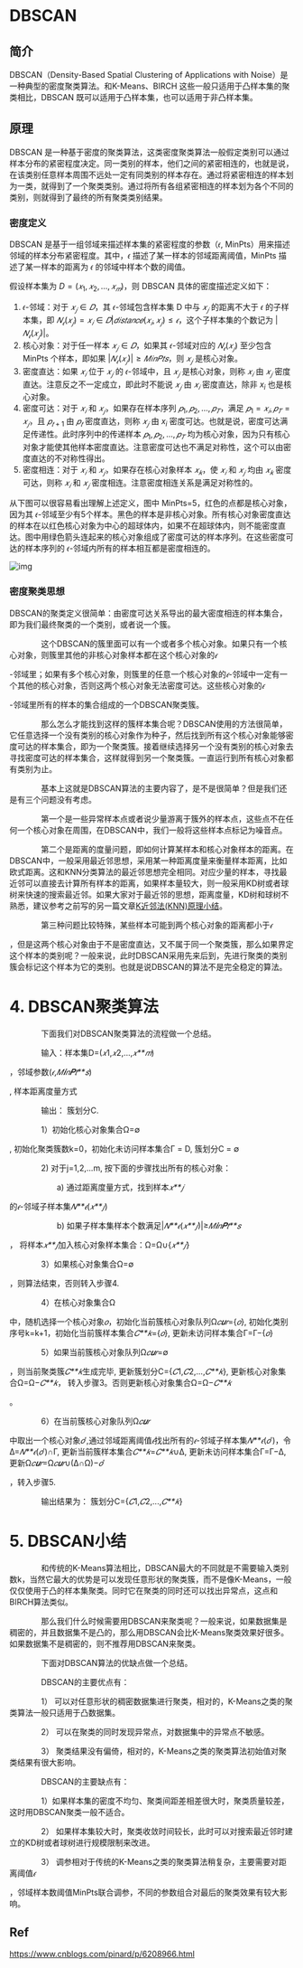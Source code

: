 # DBSCAN

## 简介

DBSCAN（Density-Based Spatial Clustering of Applications with  Noise）是一种典型的密度聚类算法。和K-Means、BIRCH 这些一般只适用于凸样本集的聚类相比，DBSCAN 既可以适用于凸样本集，也可以适用于非凸样本集。

## 原理

DBSCAN 是一种基于密度的聚类算法，这类密度聚类算法一般假定类别可以通过样本分布的紧密程度决定。同一类别的样本，他们之间的紧密相连的，也就是说，在该类别任意样本周围不远处一定有同类别的样本存在。通过将紧密相连的样本划为一类，就得到了一个聚类类别。通过将所有各组紧密相连的样本划为各个不同的类别，则就得到了最终的所有聚类类别结果。

### 密度定义

DBSCAN 是基于一组邻域来描述样本集的紧密程度的参数（𝜖, MinPts）用来描述邻域的样本分布紧密程度。其中，𝜖 描述了某一样本的邻域距离阈值，MinPts 描述了某一样本的距离为 𝜖 的邻域中样本个数的阈值。

假设样本集为 $D=(𝑥_1,𝑥_2,...,𝑥_𝑚)$，则 DBSCAN 具体的密度描述定义如下：

1. 𝜖-邻域：对于 $𝑥_𝑗∈𝐷$，其 𝜖-邻域包含样本集 D 中与 $𝑥_𝑗$ 的距离不大于 𝜖 的子样本集，即 $𝑁_𝜖(𝑥_𝑗)={𝑥_𝑖∈𝐷|𝑑𝑖𝑠𝑡𝑎𝑛𝑐𝑒(𝑥_𝑖,𝑥_𝑗)≤𝜖}$，这个子样本集的个数记为 $|𝑁_𝜖(𝑥_𝑗)|$。
2. 核心对象：对于任一样本 $𝑥_𝑗∈𝐷$，如果其 𝜖-邻域对应的 $𝑁_𝜖(𝑥_𝑗)$ 至少包含 MinPts 个样本，即如果 $|𝑁_𝜖(𝑥_𝑗)|≥𝑀𝑖𝑛𝑃𝑡𝑠$，则 $𝑥_𝑗$ 是核心对象。　
3. 密度直达：如果 $𝑥_𝑖$ 位于 $𝑥_𝑗$ 的 𝜖-邻域中，且 $𝑥_𝑗$ 是核心对象，则称 $𝑥_𝑖$ 由 $𝑥_𝑗$ 密度直达。注意反之不一定成立，即此时不能说 $𝑥_𝑗$ 由 $𝑥_𝑖$ 密度直达，除非 $x_i$ 也是核心对象。
4. 密度可达：对于 $𝑥_𝑖$ 和 $𝑥_𝑗$，如果存在样本序列 $𝑝_1,𝑝_2,...,𝑝_𝑇$，满足 $𝑝_1=𝑥_𝑖, 𝑝_𝑇=𝑥_𝑗$，且 $𝑝_{𝑡+1}$ 由 $𝑝_𝑡$ 密度直达，则称 $𝑥_𝑗$ 由 $x_i$ 密度可达。也就是说，密度可达满足传递性。此时序列中的传递样本 $𝑝_1,𝑝_2,...,𝑝_𝑇$ 均为核心对象，因为只有核心对象才能使其他样本密度直达。注意密度可达也不满足对称性，这个可以由密度直达的不对称性得出。
5. 密度相连：对于 $𝑥_𝑖$ 和 $𝑥_𝑗$，如果存在核心对象样本 $𝑥_𝑘$，使 $𝑥_𝑖$ 和 $𝑥_𝑗$ 均由 $𝑥_𝑘$ 密度可达，则称 $𝑥_𝑖$ 和 $𝑥_𝑗$ 密度相连。注意密度相连关系是满足对称性的。

从下图可以很容易看出理解上述定义，图中 MinPts=5，红色的点都是核心对象，因为其 𝜖-邻域至少有5个样本。黑色的样本是非核心对象。所有核心对象密度直达的样本在以红色核心对象为中心的超球体内，如果不在超球体内，则不能密度直达。图中用绿色箭头连起来的核心对象组成了密度可达的样本序列。在这些密度可达的样本序列的 𝜖-邻域内所有的样本相互都是密度相连的。

![img](https://images2015.cnblogs.com/blog/1042406/201612/1042406-20161222112847323-1346197243.png)

### 密度聚类思想

DBSCAN的聚类定义很简单：由密度可达关系导出的最大密度相连的样本集合，即为我们最终聚类的一个类别，或者说一个簇。

　　　　这个DBSCAN的簇里面可以有一个或者多个核心对象。如果只有一个核心对象，则簇里其他的非核心对象样本都在这个核心对象的*𝜖*

-邻域里；如果有多个核心对象，则簇里的任意一个核心对象的*𝜖*-邻域中一定有一个其他的核心对象，否则这两个核心对象无法密度可达。这些核心对象的*𝜖*

-邻域里所有的样本的集合组成的一个DBSCAN聚类簇。

　　　　那么怎么才能找到这样的簇样本集合呢？DBSCAN使用的方法很简单，它任意选择一个没有类别的核心对象作为种子，然后找到所有这个核心对象能够密度可达的样本集合，即为一个聚类簇。接着继续选择另一个没有类别的核心对象去寻找密度可达的样本集合，这样就得到另一个聚类簇。一直运行到所有核心对象都有类别为止。

　　　　基本上这就是DBSCAN算法的主要内容了，是不是很简单？但是我们还是有三个问题没有考虑。

　　　　第一个是一些异常样本点或者说少量游离于簇外的样本点，这些点不在任何一个核心对象在周围，在DBSCAN中，我们一般将这些样本点标记为噪音点。

　　　　第二个是距离的度量问题，即如何计算某样本和核心对象样本的距离。在DBSCAN中，一般采用最近邻思想，采用某一种距离度量来衡量样本距离，比如欧式距离。这和KNN分类算法的最近邻思想完全相同。对应少量的样本，寻找最近邻可以直接去计算所有样本的距离，如果样本量较大，则一般采用KD树或者球树来快速的搜索最近邻。如果大家对于最近邻的思想，距离度量，KD树和球树不熟悉，建议参考之前写的另一篇文章[K近邻法(KNN)原理小结](http://www.cnblogs.com/pinard/p/6061661.html)。

　　　　第三种问题比较特殊，某些样本可能到两个核心对象的距离都小于*𝜖*

，但是这两个核心对象由于不是密度直达，又不属于同一个聚类簇，那么如果界定这个样本的类别呢？一般来说，此时DBSCAN采用先来后到，先进行聚类的类别簇会标记这个样本为它的类别。也就是说DBSCAN的算法不是完全稳定的算法。

# 4. DBSCAN聚类算法

　　　　下面我们对DBSCAN聚类算法的流程做一个总结。

　　　　输入：样本集D=(*𝑥*1,*𝑥*2,...,*𝑥**𝑚*)

，邻域参数(*𝜖*,*𝑀**𝑖**𝑛**𝑃**𝑡**𝑠*)

, 样本距离度量方式

　　　　输出： 簇划分C.　

　　　　1）初始化核心对象集合Ω=∅

, 初始化聚类簇数k=0，初始化未访问样本集合Γ = D,  簇划分C = ∅



　　　　2) 对于j=1,2,...m, 按下面的步骤找出所有的核心对象：

　　　　　　a) 通过距离度量方式，找到样本*𝑥**𝑗*

的*𝜖*-邻域子样本集*𝑁**𝜖*(*𝑥**𝑗*)



　　　　　　b) 如果子样本集样本个数满足|*𝑁**𝜖*(*𝑥**𝑗*)|≥*𝑀**𝑖**𝑛**𝑃**𝑡**𝑠*

， 将样本*𝑥**𝑗*加入核心对象样本集合：Ω=Ω∪{*𝑥**𝑗*}



　　　　3）如果核心对象集合Ω=∅

，则算法结束，否则转入步骤4.

　　　　4）在核心对象集合Ω

中，随机选择一个核心对象*𝑜*，初始化当前簇核心对象队列Ω*𝑐**𝑢**𝑟*={*𝑜*}, 初始化类别序号k=k+1，初始化当前簇样本集合*𝐶**𝑘*={*𝑜*}, 更新未访问样本集合Γ=Γ−{*𝑜*}



　　　　5）如果当前簇核心对象队列Ω*𝑐**𝑢**𝑟*=∅

，则当前聚类簇*𝐶**𝑘*生成完毕, 更新簇划分C={*𝐶*1,*𝐶*2,...,*𝐶**𝑘*}, 更新核心对象集合Ω=Ω−*𝐶**𝑘*， 转入步骤3。否则更新核心对象集合Ω=Ω−*𝐶**𝑘*

。

　　　　6）在当前簇核心对象队列Ω*𝑐**𝑢**𝑟*

中取出一个核心对象*𝑜*′,通过邻域距离阈值*𝜖*找出所有的*𝜖*-邻域子样本集*𝑁**𝜖*(*𝑜*′)，令Δ=*𝑁**𝜖*(*𝑜*′)∩Γ, 更新当前簇样本集合*𝐶**𝑘*=*𝐶**𝑘*∪Δ, 更新未访问样本集合Γ=Γ−Δ, 更新Ω*𝑐**𝑢**𝑟*=Ω*𝑐**𝑢**𝑟*∪(Δ∩Ω)−*𝑜*′

，转入步骤5.

　　　　输出结果为： 簇划分C={*𝐶*1,*𝐶*2,...,*𝐶**𝑘*}



# 5. DBSCAN小结

　　　　和传统的K-Means算法相比，DBSCAN最大的不同就是不需要输入类别数k，当然它最大的优势是可以发现任意形状的聚类簇，而不是像K-Means，一般仅仅使用于凸的样本集聚类。同时它在聚类的同时还可以找出异常点，这点和BIRCH算法类似。

　　　　那么我们什么时候需要用DBSCAN来聚类呢？一般来说，如果数据集是稠密的，并且数据集不是凸的，那么用DBSCAN会比K-Means聚类效果好很多。如果数据集不是稠密的，则不推荐用DBSCAN来聚类。

　　　　下面对DBSCAN算法的优缺点做一个总结。

　　　　DBSCAN的主要优点有：

　　　　1） 可以对任意形状的稠密数据集进行聚类，相对的，K-Means之类的聚类算法一般只适用于凸数据集。

　　　　2） 可以在聚类的同时发现异常点，对数据集中的异常点不敏感。

　　　　3） 聚类结果没有偏倚，相对的，K-Means之类的聚类算法初始值对聚类结果有很大影响。

　　　　DBSCAN的主要缺点有：

　　　　1）如果样本集的密度不均匀、聚类间距差相差很大时，聚类质量较差，这时用DBSCAN聚类一般不适合。

　　　　2） 如果样本集较大时，聚类收敛时间较长，此时可以对搜索最近邻时建立的KD树或者球树进行规模限制来改进。

　　　　3） 调参相对于传统的K-Means之类的聚类算法稍复杂，主要需要对距离阈值*𝜖*

，邻域样本数阈值MinPts联合调参，不同的参数组合对最后的聚类效果有较大影响。





## Ref

https://www.cnblogs.com/pinard/p/6208966.html

